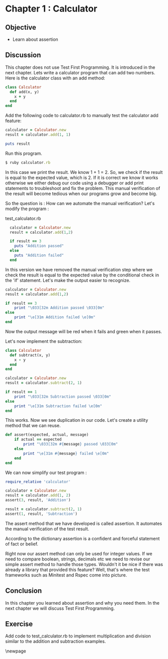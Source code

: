 # Chapter 1 : Calculator #

## Objective ##

- Learn about assertion

## Discussion ##

This chapter does not use Test First Programming. It is introduced in the next chapter. Lets write a calculator program that can add two numbers. Here is the calculator class with an add method:

```ruby
class Calculator
  def add(x, y)
    x + y  
  end
end
```

Add the following code to calculator.rb to manually test the calculator add feature:

```ruby
calculator = Calculator.new
result = calculator.add(1, 1)

puts result
```

Run this program.

```ruby
$ ruby calculator.rb
```

In this case we print the result. We know 1 + 1 = 2. So, we check if the result is equal to the expected value, which is 2. If it is correct we know it works otherwise we either debug our code using a debugger or add print statements to troubleshoot and fix the problem. This manual verification of the result will become tedious when our programs grow and become big. 

So the question is : How can we automate the manual verification? Let's modify the program :

test_calculator.rb

```ruby
  calculator = Calculator.new
  result = calculator.add(1,2)

  if result == 3
	puts "Addition passed"
  else
	puts "Addition failed"
  end
```

In this version we have removed the manual verification step where we check the result is equal to the expected value by the conditional check in the 'if' statement. Let's make the output easier to recognize.

```ruby
calculator = Calculator.new
result = calculator.add(1,2)

if result == 3
	print "\033[32m Addition passed \033[0m"
else
	print "\e[31m Addition failed \e[0m"
end
```

Now the output message will be red when it fails and green when it passes.

Let's now implement the subtraction:

```ruby
class Calculator
  def subtract(x, y)
 	x - y
  end
end

calculator = Calculator.new
result = calculator.subtract(2, 1)

if result == 1
	print "\033[32m Subtraction passed \033[0m"
else
	print "\e[31m Subtraction failed \e[0m"
end
```

This works. Now we see duplication in our code. Let's create a utility method that we can reuse.

```ruby
def	assert(expected, actual, message)
	if actual == expected
		print "\033[32m #{message} passed \033[0m"
	else
		print "\e[31m #{message} failed \e[0m"
	end
end
```

We can now simplify our test program :

```ruby
require_relative 'calculator'

calculator = Calculator.new
result = calculator.add(1, 2)
assert(3, result, 'Addition')

result = calculator.subtract(2, 1)
assert(1, result, 'Subtraction')
```

The assert method that we have developed is called assertion. It automates the manual verification of the test result.

According to the dictionary assertion is a confident and forceful statement of fact or belief. 

Right now our assert method can only be used for integer values. If we need to compare boolean, strings, decimals etc we need to revise our simple assert method to handle those types. Wouldn't it be nice if there was already a library that provided this feature? Well, that's where the test frameworks such as Minitest and Rspec come into picture. 

## Conclusion ##

In this chapter you learned about assertion and why you need them. In the next chapter we will discuss Test First Programming.

## Exercise ##

Add code to test_calculator.rb to implement multiplication and division similar to the addition and subtraction examples.

\newpage

